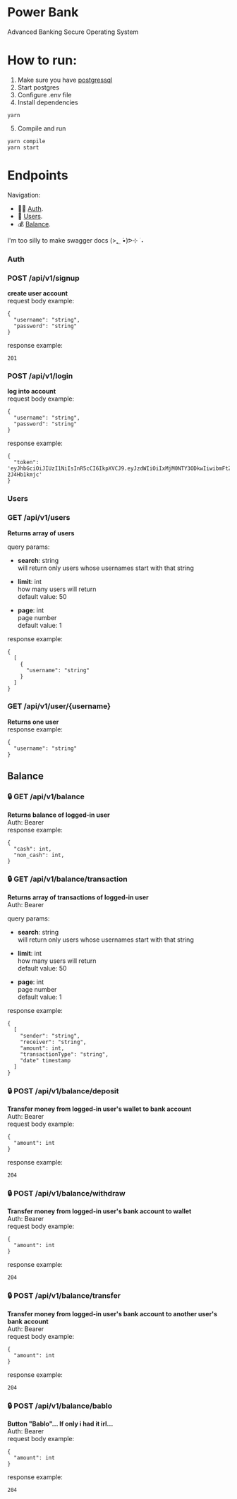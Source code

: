 # Power Bank
Advanced Banking Secure Operating System
  
# How to run:

1. Make sure you have [postgressql](https://www.postgresql.org/download)  
2. Start postgres
3. Configure .env file  
4. Install dependencies
```
yarn 
```
5. Compile and run
```
yarn compile
yarn start
```

# Endpoints
Navigation:  
- :policewoman: [Auth](#auth). 
- :woman: [Users](#users).
- :moneybag: [Balance](#balance).
   
I'm too silly to make swagger docs (>؂ •́)ᕗ⊹ ࣪ ˖

### Auth 
### POST /api/v1/signup
**create user account**  
request body example:
```
{
  "username": "string",
  "password": "string"
}
```
response example:
```
201
```

### POST /api/v1/login
**log into account**  
request body example:
```
{
  "username": "string",
  "password": "string"
}
```
response example:
```
{
  "token": 'eyJhbGciOiJIUzI1NiIsInR5cCI6IkpXVCJ9.eyJzdWIiOiIxMjM0NTY3ODkwIiwibmFtZSI6Im1hZG9rYSIsImlhdCI6MTUxNjIzOTAyMn0.JjCjhHC4sZBVpcFUUtT5PVHXQQtIv1AC-2J4Hb1kmjc'
}
```
### Users
### GET /api/v1/users
**Returns array of users**   
  
query params:   
  - **search**: string    
      will return only users whose usernames start with that string
      
  - **limit**: int  
      how many users will return  
      default value: 50
        
  - **page**: int   
      page number  
      default value: 1 
    
response example:  
```
{
  [
    {
      "username": "string"
    }
  ]
}
```

### GET /api/v1/user/{username}
**Returns one user**  
response example:  
```
{
  "username": "string"
}
```

## Balance 
### :lock: GET /api/v1/balance  
**Returns balance of logged-in user**  
Auth: Bearer  
response example:  
```
{
  "cash": int,
  "non_cash": int,
}
```

### :lock: GET /api/v1/balance/transaction
**Returns array of transactions of logged-in user**  
Auth: Bearer  
   
query params:  
  - **search**: string    
      will return only users whose usernames start with that string
      
  - **limit**: int  
      how many users will return  
      default value: 50
        
  - **page**: int   
      page number  
      default value: 1
    
response example:  
```
{
  [
    "sender": "string",
    "receiver": "string",
    "amount": int,
    "transactionType": "string",
    "date" timestamp
  ]
}
```

### :lock: POST /api/v1/balance/deposit 
**Transfer money from logged-in user's wallet to bank account**  
Auth: Bearer  
request body example:  
```
{
  "amount": int
}
```
response example:  
```
204
```

### :lock: POST /api/v1/balance/withdraw 
**Transfer money from logged-in user's bank account to wallet**  
Auth: Bearer  
request body example:  
```
{
  "amount": int
}
```
response example:  
```
204
```

### :lock: POST /api/v1/balance/transfer 
**Transfer money from logged-in user's bank account to another user's bank account**  
Auth: Bearer  
request body example: 
```
{
  "amount": int
}
```
response example:  
```
204
```

### :lock: POST /api/v1/balance/bablo 
**Button "Bablo"... If only i had it irl...**  
Auth: Bearer  
request body example: 
```
{
  "amount": int
}
```
response example:  
```
204
``` 
    




  
